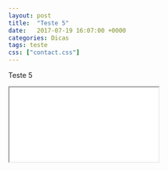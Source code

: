 ```yaml
---
layout: post
title:  "Teste 5"
date:   2017-07-19 16:07:00 +0000
categories: Dicas
tags: teste
css: ["contact.css"]
---
```


Teste 5

<div class="col s12">
  <div class="icontain">
    <iframe src="{{site.contact_url}}">Carregando...</iframe>
  </div>
</div>

